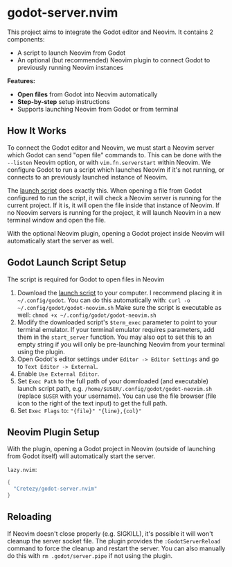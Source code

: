 # godot-server.nvim

This project aims to integrate the Godot editor and Neovim. It contains 2 components:

- A script to launch Neovim from Godot
- An optional (but recommended) Neovim plugin to connect Godot to previously running Neovim instances

**Features:**

- **Open files** from Godot into Neovim automatically
- **Step-by-step** setup instructions
- Supports launching Neovim from Godot or from terminal

## How It Works

To connect the Godot editor and Neovim, we must start a Neovim server which Godot can send "open file" commands to. This can be done with the `--listen` Neovim option, or with `vim.fn.serverstart` within Neovim. We configure Godot to run a script which launches Neovim if it's not running, or connects to an previously launched instance of Neovim.

The [launch script](./godot-nvim.sh) does exactly this. When opening a file from Godot configured to run the script, it will check a Neovim server is running for the current project. If it is, it will open the file inside that instance of Neovim. If no Neovim servers is running for the project, it will launch Neovim in a new terminal window and open the file.

With the optional Neovim plugin, opening a Godot project inside Neovim will automatically start the server as well.

## Godot Launch Script Setup

The script is required for Godot to open files in Neovim

1. Download the [launch script](./godot-neovim.sh) to your computer.
   I recommend placing it in `~/.config/godot`. You can do this automatically with: `curl -o ~/.config/godot/godot-neovim.sh`
   Make sure the script is executable as well: `chmod +x ~/.config/godot/godot-neovim.sh`
1. Modify the downloaded script's `$term_exec` parameter to point to your terminal emulator. If your terminal emulator requires parameters, add them in the `start_server` function.
   You may also opt to set this to an empty string if you will only be pre-launching Neovim from your terminal using the plugin.
1. Open Godot's editor settings under `Editor -> Editor Settings` and go to `Text Editor -> External`.
1. Enable `Use External Editor`.
1. Set `Exec Path` to the full path of your downloaded (and executable) launch script path, e.g. `/home/$USER/.config/godot/godot-neovim.sh` (replace `$USER` with your username).
   You can use the file browser (file icon to the right of the text input) to get the full path.
1. Set `Exec Flags` to: `"{file}" "{line},{col}"`

## Neovim Plugin Setup

With the plugin, opening a Godot project in Neovim (outside of launching from Godot itself) will automatically start the server.

`lazy.nvim`:

```lua
{
  "Cretezy/godot-server.nvim"
}
```

## Reloading

If Neovim doesn't close properly (e.g. SIGKILL), it's possible it will won't cleanup the server socket file. The plugin provides the `:GodotServerReload` command to force the cleanup and restart the server. You can also manually do this with `rm .godot/server.pipe` if not using the plugin.
